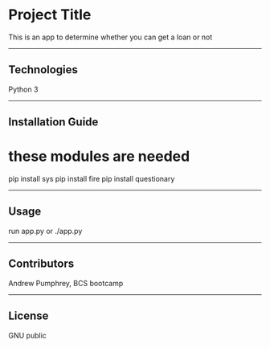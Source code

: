 # Project Title

This is an app to determine whether you can get a loan or not

---

## Technologies

Python 3

---

## Installation Guide
# these modules are needed
pip install sys
pip install fire
pip install questionary


---

## Usage

run app.py
or
./app.py

---

## Contributors

Andrew Pumphrey, BCS bootcamp

---

## License

GNU public
